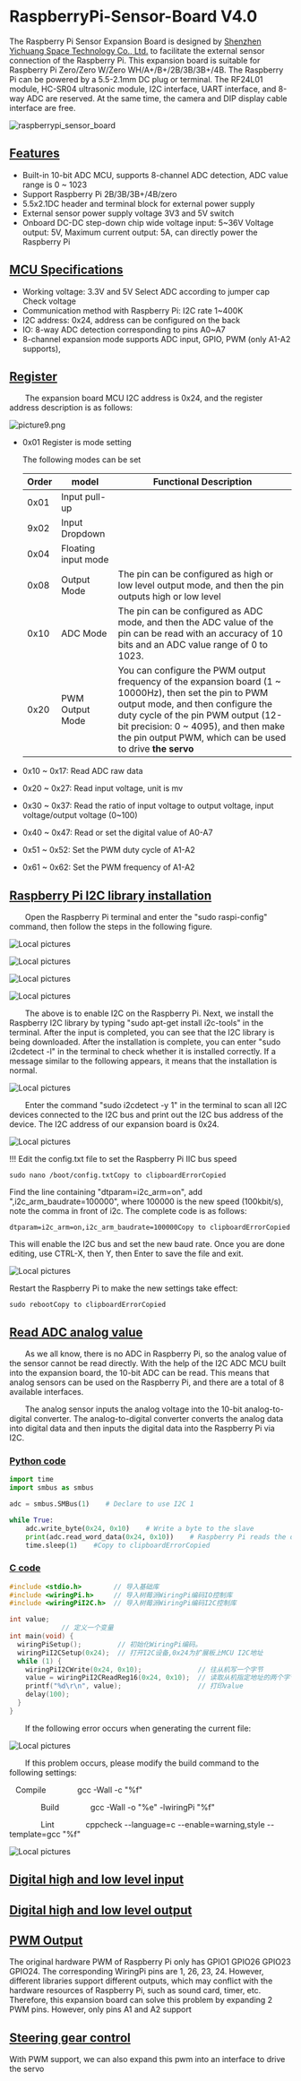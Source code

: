 # RaspberryPi-Sensor-Board V4.0

The Raspberry Pi Sensor Expansion Board is designed by [Shenzhen Yichuang Space Technology Co., Ltd.](http://www.emakefun.com/) to facilitate the external sensor connection of the Raspberry Pi. This expansion board is suitable for Raspberry Pi Zero/Zero W/Zero WH/A+/B+/2B/3B/3B+/4B. The Raspberry Pi can be powered by a 5.5-2.1mm DC plug or terminal. The RF24L01 module, HC-SR04 ultrasonic module, I2C interface, UART interface, and 8-way ADC are reserved. At the same time, the camera and DIP display cable interface are free.

![raspberrypi_sensor_board](picture/raspberrypi_sensor_boardv4.0.jpg)

## [Features](en/raspberrypi/raspberrypi_sensor_board/raspberrypi_sensor_board?id=特点)

- Built-in 10-bit ADC MCU, supports 8-channel ADC detection, ADC value range is 0 ~ 1023
- Support Raspberry Pi 2B/3B/3B+/4B/zero
- 5.5x2.1DC header and terminal block for external power supply
- External sensor power supply voltage 3V3 and 5V switch
- Onboard DC-DC step-down chip wide voltage input: 5~36V Voltage output: 5V, Maximum current output: 5A, can directly power the Raspberry Pi

## [MCU Specifications](en/raspberrypi/raspberrypi_sensor_board/raspberrypi_sensor_board?id=mcu规格)

- Working voltage: 3.3V and 5V Select ADC according to jumper cap Check voltage
- Communication method with Raspberry Pi: I2C rate 1~400K
- I2C address: 0x24, address can be configured on the back
- IO: 8-way ADC detection corresponding to pins A0~A7
- 8-channel expansion mode supports ADC input, GPIO, PWM (only A1-A2 supports),

## [Register](en/raspberrypi/raspberrypi_sensor_board/raspberrypi_sensor_board?id=寄存器)

    The expansion board MCU I2C address is 0x24, and the register address description is as follows:

![picture9.png](picture/picture10.png)

- 0x01 Register is mode setting

  The following modes can be set

  | Order | model               | Functional Description                                       |
  | ----- | ------------------- | ------------------------------------------------------------ |
  | 0x01  | Input pull-up       |                                                              |
  | 9x02  | Input Dropdown      |                                                              |
  | 0x04  | Floating input mode |                                                              |
  | 0x08  | Output Mode         | The pin can be configured as high or low level output mode, and then the pin outputs high or low level |
  | 0x10  | ADC Mode            | The pin can be configured as ADC mode, and then the ADC value of the pin can be read with an accuracy of 10 bits and an ADC value range of 0 to 1023. |
  | 0x20  | PWM Output Mode     | You can configure the PWM output frequency of the expansion board (1 ~ 10000Hz), then set the pin to PWM output mode, and then configure the duty cycle of the pin PWM output (12-bit precision: 0 ~ 4095), and then make the pin output PWM, which can be used to drive **the servo** |

- 0x10 ~ 0x17: Read ADC raw data

- 0x20 ~ 0x27: Read input voltage, unit is mv

- 0x30 ~ 0x37: Read the ratio of input voltage to output voltage, input voltage/output voltage (0~100)

- 0x40 ~ 0x47: Read or set the digital value of A0-A7

- 0x51 ~ 0x52: Set the PWM duty cycle of A1-A2

- 0x61 ~ 0x62: Set the PWM frequency of A1-A2

## [Raspberry Pi I2C library installation](en/raspberrypi/raspberrypi_sensor_board/raspberrypi_sensor_board?id=树莓派i2c库安装)

    Open the Raspberry Pi terminal and enter the "sudo raspi-config" command, then follow the steps in the following figure.

![Local pictures](picture/picture1.png)

![Local pictures](picture/picture2.png)

![Local pictures](picture/picture3.png)

![Local pictures](picture/picture4.png)

    The above is to enable I2C on the Raspberry Pi. Next, we install the Raspberry I2C library by typing "sudo apt-get install i2c-tools" in the terminal. After the input is completed, you can see that the I2C library is being downloaded. After the installation is complete, you can enter "sudo i2cdetect -l" in the terminal to check whether it is installed correctly. If a message similar to the following appears, it means that the installation is normal.

![Local pictures](picture/picture5.png)

    Enter the command "sudo i2cdetect -y 1" in the terminal to scan all I2C devices connected to the I2C bus and print out the I2C bus address of the device. The I2C address of our expansion board is 0x24.

![Local pictures](picture/picture6.png)

!!! Edit the config.txt file to set the Raspberry Pi IIC bus speed

```markup
sudo nano /boot/config.txtCopy to clipboardErrorCopied
```

Find the line containing "dtparam=i2c_arm=on", add ",i2c_arm_baudrate=100000", where 100000 is the new speed (100kbit/s), note the comma in front of i2c. The complete code is as follows:

```markup
dtparam=i2c_arm=on,i2c_arm_baudrate=100000Copy to clipboardErrorCopied
```

This will enable the I2C bus and set the new baud rate. Once you are done editing, use CTRL-X, then Y, then Enter to save the file and exit.

![Local pictures](picture/picture7.png)

Restart the Raspberry Pi to make the new settings take effect:

```markup
sudo rebootCopy to clipboardErrorCopied
```

## [Read ADC analog value](en/raspberrypi/raspberrypi_sensor_board/raspberrypi_sensor_board?id=读取adc模拟值)

    As we all know, there is no ADC in Raspberry Pi, so the analog value of the sensor cannot be read directly. With the help of the I2C ADC MCU built into the expansion board, the 10-bit ADC can be read. This means that analog sensors can be used on the Raspberry Pi, and there are a total of 8 available interfaces.

    The analog sensor inputs the analog voltage into the 10-bit analog-to-digital converter. The analog-to-digital converter converts the analog data into digital data and then inputs the digital data into the Raspberry Pi via I2C.

### [Python code](en/raspberrypi/raspberrypi_sensor_board/raspberrypi_sensor_board?id=python代码)

```python
import time
import smbus as smbus

adc = smbus.SMBus(1)    # Declare to use I2C 1

while True:
    adc.write_byte(0x24, 0x10)    # Write a byte to the slave
    print(adc.read_word_data(0x24, 0x10))    # Raspberry Pi reads the data returned by the expansion board and prints it out
    time.sleep(1)    #Copy to clipboardErrorCopied
```

### [C code](en/raspberrypi/raspberrypi_sensor_board/raspberrypi_sensor_board?id=c代码)

```c
#include <stdio.h>        // 导入基础库
#include <wiringPi.h>     // 导入树莓派WiringPi编码IO控制库
#include <wiringPiI2C.h>  // 导入树莓派WiringPi编码I2C控制库

int value;   
             // 定义一个变量
int main(void) {
  wiringPiSetup();         // 初始化WiringPi编码。
  wiringPiI2CSetup(0x24);  // 打开I2C设备,0x24为扩展板上MCU I2C地址
  while (1) {
    wiringPiI2CWrite(0x24, 0x10);              // 往从机写一个字节
    value = wiringPiI2CReadReg16(0x24, 0x10);  // 读取从机指定地址的两个字节，并赋值给value
    printf("%d\r\n", value);                   // 打印value
    delay(100);
  }
}
```

    If the following error occurs when generating the current file:

![Local pictures](picture/picture8.png)

    If this problem occurs, please modify the build command to the following settings:

​   &ensp;Compile&ensp;&ensp;&ensp;&ensp;&ensp;&ensp;&ensp;&ensp;gcc -Wall -c "%f"

&ensp;&ensp;&ensp;&ensp;&ensp;&ensp;&ensp;&ensp;Build&ensp;&ensp;&ensp;&ensp;&ensp;&ensp;&ensp;&ensp;gcc -Wall -o "%e" -lwiringPi "%f"

&ensp;&ensp;&ensp;&ensp;&ensp;&ensp;&ensp;&ensp;Lint&ensp;&ensp;&ensp;&ensp;&ensp;&ensp;&ensp;&ensp;cppcheck --language=c --enable=warning,style --template=gcc "%f"

![Local pictures](picture/picture9.png)

## [Digital high and low level input](en/raspberrypi/raspberrypi_sensor_board/raspberrypi_sensor_board?id=数字高低电平输入)

## [Digital high and low level output](en/raspberrypi/raspberrypi_sensor_board/raspberrypi_sensor_board?id=数字高低电平输出)

## [PWM Output](en/raspberrypi/raspberrypi_sensor_board/raspberrypi_sensor_board?id=pwm输出)

The original hardware PWM of Raspberry Pi only has GPIO1 GPIO26 GPIO23 GPIO24. The corresponding WiringPi pins are 1, 26, 23, 24. However, different libraries support different outputs, which may conflict with the hardware resources of Raspberry Pi, such as sound card, timer, etc. Therefore, this expansion board can solve this problem by expanding 2 PWM pins. However, only pins A1 and A2 support

## [Steering gear control](en/raspberrypi/raspberrypi_sensor_board/raspberrypi_sensor_board?id=舵机控制)

With PWM support, we can also expand this pwm into an interface to drive the servo
